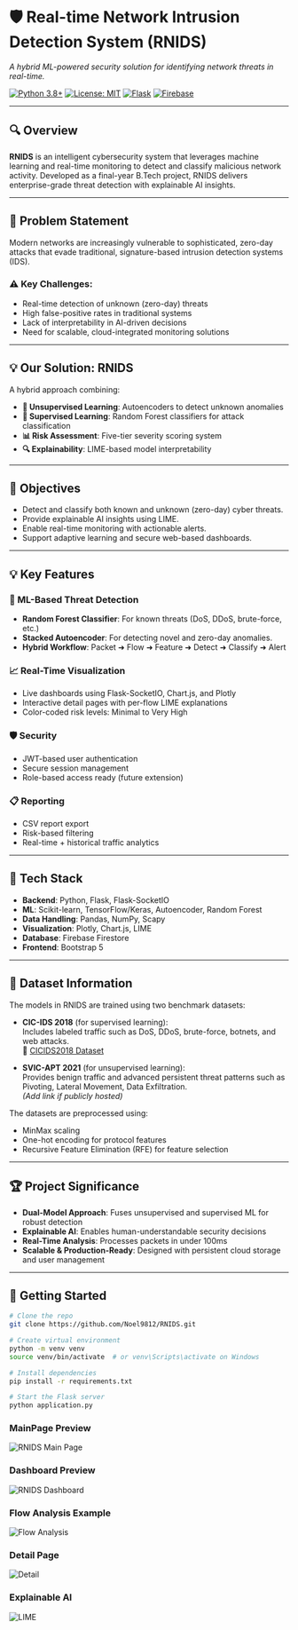 # 🛡️ Real-time Network Intrusion Detection System (RNIDS)

*A hybrid ML-powered security solution for identifying network threats in real-time.*

[![Python 3.8+](https://img.shields.io/badge/python-3.8+-blue.svg)](https://www.python.org/downloads/)
[![License: MIT](https://img.shields.io/badge/License-MIT-yellow.svg)](https://opensource.org/licenses/MIT)
[![Flask](https://img.shields.io/badge/Framework-Flask-red.svg)](https://flask.palletsprojects.com/)
[![Firebase](https://img.shields.io/badge/Database-Firestore-orange.svg)](https://firebase.google.com/)

---

## 🔍 Overview

**RNIDS** is an intelligent cybersecurity system that leverages machine learning and real-time monitoring to detect and classify malicious network activity. Developed as a final-year B.Tech project, RNIDS delivers enterprise-grade threat detection with explainable AI insights.

---

## 🎯 Problem Statement

Modern networks are increasingly vulnerable to sophisticated, zero-day attacks that evade traditional, signature-based intrusion detection systems (IDS).

### ⚠️ Key Challenges:
- Real-time detection of unknown (zero-day) threats  
- High false-positive rates in traditional systems  
- Lack of interpretability in AI-driven decisions  
- Need for scalable, cloud-integrated monitoring solutions  

---

## 💡 Our Solution: RNIDS

A hybrid approach combining:

- **🧠 Unsupervised Learning**: Autoencoders to detect unknown anomalies
- **🌳 Supervised Learning**: Random Forest classifiers for attack classification
- **📊 Risk Assessment**: Five-tier severity scoring system
- **🔍 Explainability**: LIME-based model interpretability

---
## 🎯 Objectives

- Detect and classify both known and unknown (zero-day) cyber threats.
- Provide explainable AI  insights using LIME.
- Enable real-time monitoring with actionable alerts.
- Support adaptive learning and secure web-based dashboards.

---

## 💡 Key Features

### 🧠 ML-Based Threat Detection
- **Random Forest Classifier**: For known threats (DoS, DDoS, brute-force, etc.)
- **Stacked Autoencoder**: For detecting novel and zero-day anomalies.
- **Hybrid Workflow**: Packet ➜ Flow ➜ Feature ➜ Detect ➜ Classify ➜ Alert

### 📈 Real-Time Visualization
- Live dashboards using Flask-SocketIO, Chart.js, and Plotly
- Interactive detail pages with per-flow LIME explanations
- Color-coded risk levels: Minimal to Very High

### 🛡️ Security
- JWT-based user authentication
- Secure session management
- Role-based access ready (future extension)

### 📋 Reporting
- CSV report export
- Risk-based filtering
- Real-time + historical traffic analytics

---

## 🧰 Tech Stack

- **Backend**: Python, Flask, Flask-SocketIO
- **ML**: Scikit-learn, TensorFlow/Keras, Autoencoder, Random Forest
- **Data Handling**: Pandas, NumPy, Scapy
- **Visualization**: Plotly, Chart.js, LIME
- **Database**: Firebase Firestore
- **Frontend**: Bootstrap 5

---

## 📂 Dataset Information

The models in RNIDS are trained using two benchmark datasets:

- **CIC-IDS 2018** (for supervised learning):  
  Includes labeled traffic such as DoS, DDoS, brute-force, botnets, and web attacks.  
  🔗 [CICIDS2018 Dataset](https://www.unb.ca/cic/datasets/ids-2018.html)

- **SVIC-APT 2021** (for unsupervised learning):  
  Provides benign traffic and advanced persistent threat patterns such as Pivoting, Lateral Movement, Data Exfiltration.  
  *(Add link if publicly hosted)*

The datasets are preprocessed using:
- MinMax scaling
- One-hot encoding for protocol features
- Recursive Feature Elimination (RFE) for feature selection

---



## 🏆 Project Significance

- **Dual-Model Approach**: Fuses unsupervised and supervised ML for robust detection  
- **Explainable AI**: Enables human-understandable security decisions  
- **Real-Time Analysis**: Processes packets in under 100ms  
- **Scalable & Production-Ready**: Designed with persistent cloud storage and user management  

---

## 🚀 Getting Started

```bash
# Clone the repo
git clone https://github.com/Noel9812/RNIDS.git

# Create virtual environment
python -m venv venv
source venv/bin/activate  # or venv\Scripts\activate on Windows

# Install dependencies
pip install -r requirements.txt

# Start the Flask server
python application.py
```

###  MainPage Preview
![RNIDS Main Page](SS/main.png)

###  Dashboard Preview
![RNIDS Dashboard](SS/dashboard.png)

###  Flow Analysis Example
![Flow Analysis](SS/entry.png)

###  Detail Page
![Detail](SS/detail.png)

###  Explainable AI
![LIME](SS/ai.png)
